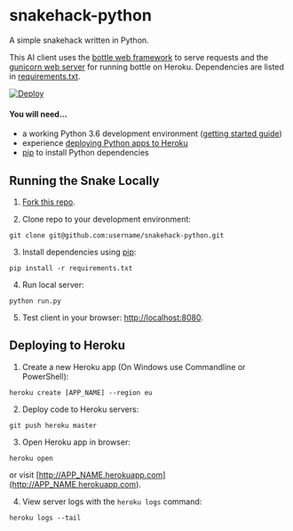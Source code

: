 # snakehack-python

A simple snakehack written in Python.

This AI client uses the [bottle web framework](http://bottlepy.org/docs/dev/index.html) to serve requests and the [gunicorn web server](http://gunicorn.org/) for running bottle on Heroku. Dependencies are listed in [requirements.txt](requirements.txt).

[![Deploy](https://www.herokucdn.com/deploy/button.png)](https://heroku.com/deploy)

#### You will need...

- a working Python 3.6 development environment ([getting started guide](http://hackercodex.com/guide/python-development-environment-on-mac-osx/))
- experience [deploying Python apps to Heroku](https://devcenter.heroku.com/articles/getting-started-with-python#introduction)
- [pip](https://pip.pypa.io/en/latest/installing.html) to install Python dependencies

## Running the Snake Locally

1. [Fork this repo](https://github.com/stair-ch/snakehack-python/fork).

2. Clone repo to your development environment:

```
git clone git@github.com:username/snakehack-python.git
```

3. Install dependencies using [pip](https://pip.pypa.io/en/latest/installing.html):

```
pip install -r requirements.txt
```

4. Run local server:

```
python run.py
```

5. Test client in your browser: [http://localhost:8080](http://localhost:8080).

## Deploying to Heroku

1. Create a new Heroku app (On Windows use Commandline or PowerShell):

```
heroku create [APP_NAME] --region eu
```

2. Deploy code to Heroku servers:

```
git push heroku master
```

3. Open Heroku app in browser:

```
heroku open
```

or visit [http://APP_NAME.herokuapp.com](http://APP_NAME.herokuapp.com).

4. View server logs with the `heroku logs` command:

```
heroku logs --tail
```
